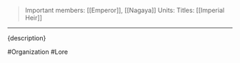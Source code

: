 >Important members: [[Emperor]], [[Nagaya]]
>Units: 
>Titles: [[Imperial Heir]]
---

{description}

#Organization #Lore